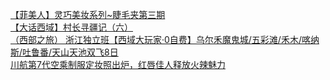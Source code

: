   
[【菲美人】灵巧美妆系列~睫毛夹第三期](http://www.dianyue.me/archives/420/n9b5n6gz48pnjudg/)  
[【大话西域】村长寻疆记（六）](http://www.dianyue.me/archives/856/mcwqowrzj2vc0fkb/)  
[（西部之旅） 浙江独立班【西域大玩家·0自费】乌尔禾魔鬼城/五彩滩/禾木/喀纳斯/吐鲁番/天山天池双飞8日](http://www.dianyue.me/archives/458/baoixt5o7hhzzub2/)  
[川航第7代空乘制服定妆照出炉，红唇佳人释放火辣魅力](http://www.dianyue.me/archives/511/f0s5bxpnu99gw15v/)